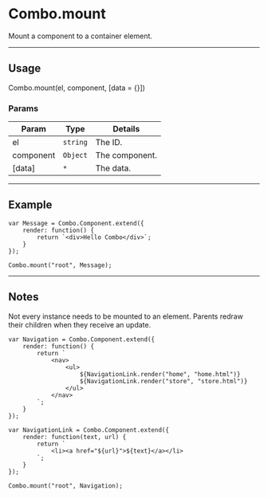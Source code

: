 # Combo.mount

Mount a component to a container element.

----------------------------------------------------------------------

## Usage

Combo.mount(el, component, [data = {}])

### Params

| Param           | Type          | Details                       |
| --------------- | ------------- | ----------------------------- |
| el              | `string`      | The ID.                       |
| component       | `Object`      | The component.                |
| [data]          | `*`           | The data.                     |

----------------------------------------------------------------------

## Example

	var Message = Combo.Component.extend({
		render: function() {
			return `<div>Hello Combo</div>`;
		}
	});

	Combo.mount("root", Message);


----------------------------------------------------------------------

## Notes

Not every instance needs to be mounted to an element. Parents redraw their
children when they receive an update.

	var Navigation = Combo.Component.extend({
		render: function() {
			return `
				<nav>
					<ul>
						${NavigationLink.render("home", "home.html")}
						${NavigationLink.render("store", "store.html")}
					</ul>
				</nav>
			`;
		}
	});

	var NavigationLink = Combo.Component.extend({
		render: function(text, url) {
			return `
				<li><a href="${url}">${text}</a></li>
			`;
		}
	});

	Combo.mount("root", Navigation);
